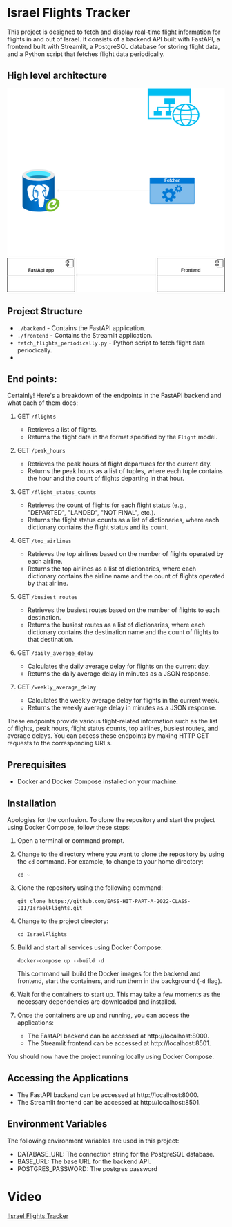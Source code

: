 # Israel Flights Tracker

This project is designed to fetch and display real-time flight information for flights in and out of Israel. It consists of a backend API built with FastAPI, a frontend built with Streamlit, a PostgreSQL database for storing flight data, and a Python script that fetches flight data periodically.

## High level architecture

![Architecture](Arch.png)

## Project Structure

- `./backend` - Contains the FastAPI application.
- `./frontend` - Contains the Streamlit application.
- `fetch_flights_periodically.py` - Python script to fetch flight data periodically.
- 
## End points:
Certainly! Here's a breakdown of the endpoints in the FastAPI backend and what each of them does:

1. GET `/flights`
   - Retrieves a list of flights.
   - Returns the flight data in the format specified by the `Flight` model.

2. GET `/peak_hours`
   - Retrieves the peak hours of flight departures for the current day.
   - Returns the peak hours as a list of tuples, where each tuple contains the hour and the count of flights departing in that hour.

3. GET `/flight_status_counts`
   - Retrieves the count of flights for each flight status (e.g., "DEPARTED", "LANDED", "NOT FINAL", etc.).
   - Returns the flight status counts as a list of dictionaries, where each dictionary contains the flight status and its count.

4. GET `/top_airlines`
   - Retrieves the top airlines based on the number of flights operated by each airline.
   - Returns the top airlines as a list of dictionaries, where each dictionary contains the airline name and the count of flights operated by that airline.

5. GET `/busiest_routes`
   - Retrieves the busiest routes based on the number of flights to each destination.
   - Returns the busiest routes as a list of dictionaries, where each dictionary contains the destination name and the count of flights to that destination.

6. GET `/daily_average_delay`
   - Calculates the daily average delay for flights on the current day.
   - Returns the daily average delay in minutes as a JSON response.

7. GET `/weekly_average_delay`
   - Calculates the weekly average delay for flights in the current week.
   - Returns the weekly average delay in minutes as a JSON response.

These endpoints provide various flight-related information such as the list of flights, peak hours, flight status counts, top airlines, busiest routes, and average delays. You can access these endpoints by making HTTP GET requests to the corresponding URLs.
## Prerequisites

- Docker and Docker Compose installed on your machine.

## Installation

Apologies for the confusion. To clone the repository and start the project using Docker Compose, follow these steps:

1. Open a terminal or command prompt.

2. Change to the directory where you want to clone the repository by using the `cd` command. For example, to change to your home directory:
   ```shell
   cd ~
   ```

3. Clone the repository using the following command:
   ```shell
   git clone https://github.com/EASS-HIT-PART-A-2022-CLASS-III/IsraelFlights.git
   ```

4. Change to the project directory:
   ```shell
   cd IsraelFlights
   ```

5. Build and start all services using Docker Compose:
   ```shell
   docker-compose up --build -d
   ```

   This command will build the Docker images for the backend and frontend, start the containers, and run them in the background (`-d` flag).

6. Wait for the containers to start up. This may take a few moments as the necessary dependencies are downloaded and installed.

7. Once the containers are up and running, you can access the applications:
   - The FastAPI backend can be accessed at http://localhost:8000.
   - The Streamlit frontend can be accessed at http://localhost:8501.

You should now have the project running locally using Docker Compose.

## Accessing the Applications
* The FastAPI backend can be accessed at http://localhost:8000.
* The Streamlit frontend can be accessed at http://localhost:8501.

## Environment Variables
The following environment variables are used in this project:

* DATABASE_URL: The connection string for the PostgreSQL database.
* BASE_URL: The base URL for the backend API.
* POSTGRES_PASSWORD: The postgres password

# Video
[!Israel Flights Tracker](https://www.youtube.com/watch?v=Eju4GA08gbs)

